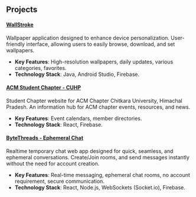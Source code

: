 ## Projects

#### [WallStroke](https://play.google.com/store/apps/details?id=com.appy.wallstroke)
Wallpaper application designed to enhance device personalization. User-friendly interface, allowing users to easily browse, download, and set wallpapers.

- **Key Features**: High-resolution wallpapers, daily updates, various categories, favorites.
- **Technology Stack**: Java, Android Studio, Firebase.

#### [ACM Student Chapter - CUHP](https://acmcuhp.web.app)
Student Chapter website for ACM Chapter Chitkara University, Himachal Pradesh. An information hub for ACM chapter events, resources, and news.

- **Key Features**: Event calendars, member directories.
- **Technology Stack**: React, Firebase.

#### [ByteThreads - Ephemeral Chat](https://bytethreads.web.app)
Realtime temporary chat web app designed for quick, seamless, and ephemeral conversations. Create/Join rooms, and send messages instantly without the need for account creation.

- **Key Features**: Real-time messaging, ephemeral chat rooms, no account requirement, secure communication.
- **Technology Stack**: React, Node.js, WebSockets (Socket.io), Firebase.
